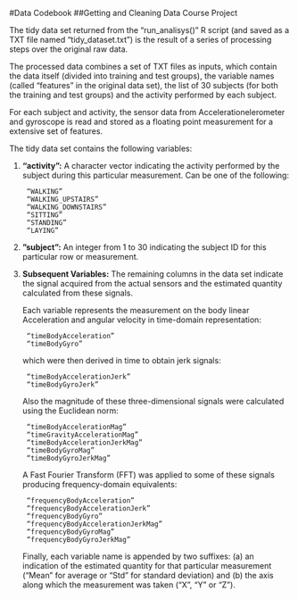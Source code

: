 #Data Codebook
##Getting and Cleaning Data Course Project

The tidy data set returned from the “run_analisys()” R script (and saved as a TXT file named “tidy_dataset.txt”) is the result of a series of processing steps over the original raw data.

The processed data combines a set of TXT files as inputs, which contain the data itself (divided into training and test groups), the variable names (called “features” in the original data set), the list of 30 subjects (for both the training and test groups) and the activity performed by each subject.

For each subject and activity, the sensor data from Accelerationelerometer and gyroscope is read and stored as a floating point measurement for a extensive set of features.

The tidy data set contains the following variables:

1. **“activity”:** A character vector indicating the activity performed by the subject during this particular measurement. Can be one of the following:

		“WALKING”
		“WALKING_UPSTAIRS”
		“WALKING_DOWNSTAIRS”
		“SITTING”
		“STANDING”
		“LAYING”
		
2. **”subject”:** An integer from 1 to 30 indicating the subject ID for this particular row or measurement.
3. **Subsequent Variables:** The remaining columns in the data set indicate the signal acquired from the actual sensors and the estimated quantity calculated from these signals.

	Each variable represents the measurement on the body linear Acceleration and angular velocity in time-domain representation:
	
		“timeBodyAcceleration”
		“timeBodyGyro”
		
	which were then derived in time to obtain jerk signals: 
	
		“timeBodyAccelerationJerk”
		“timeBodyGyroJerk”
		
	Also the magnitude of these three-dimensional signals were calculated using the Euclidean norm:  
	
		“timeBodyAccelerationMag”
		“timeGravityAccelerationMag”
		“timeBodyAccelerationJerkMag”
		“timeBodyGyroMag”
		“timeBodyGyroJerkMag”
	
	A Fast Fourier Transform (FFT) was applied to some of these signals producing frequency-domain equivalents:
	
		“frequencyBodyAcceleration”
		“frequencyBodyAccelerationJerk”
		“frequencyBodyGyro”
		“frequencyBodyAccelerationJerkMag”
		“frequencyBodyGyroMag”
		“frequencyBodyGyroJerkMag”
	
	Finally, each variable name is appended by two suffixes: (a) an indication of the estimated quantity for that particular measurement (“Mean” for average or “Std” for standard deviation) and (b) the axis along which the measurement was taken (“X”, “Y” or “Z”).
	